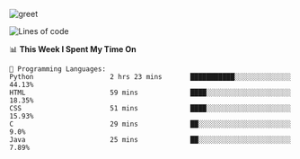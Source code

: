 ![greet](https://user-images.githubusercontent.com/44234583/146624354-9d461392-3676-4e7a-b12f-debc7319f53b.gif)

<!--START_SECTION:waka-->
![Lines of code](https://img.shields.io/badge/From%20Hello%20World%20I%27ve%20Written-391%20Thousand%20lines%20of%20code-blue)

📊 **This Week I Spent My Time On** 

```text
💬 Programming Languages: 
Python                   2 hrs 23 mins       ███████████░░░░░░░░░░░░░░   44.13% 
HTML                     59 mins             ████░░░░░░░░░░░░░░░░░░░░░   18.35% 
CSS                      51 mins             ████░░░░░░░░░░░░░░░░░░░░░   15.93% 
C                        29 mins             ██░░░░░░░░░░░░░░░░░░░░░░░   9.0% 
Java                     25 mins             ██░░░░░░░░░░░░░░░░░░░░░░░   7.89%

```


<!--END_SECTION:waka-->
